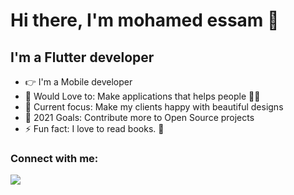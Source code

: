 <h1> Hi there, I'm mohamed essam 👋</h1>

## I'm a Flutter developer

- 👉 I'm a Mobile developer
- 💚 Would Love to: Make applications that helps people 🧗‍♂️
- 🌱 Current focus: Make my clients happy with beautiful designs
- 🥅 2021 Goals: Contribute more to Open Source projects
- ⚡ Fun fact: I love to read books. 🥰


### Connect with me:

<a href="https://www.linkedin.com/in/mohamed-essam-554a6690/"><img src="https://img.shields.io/badge/linkedin-%230077B5.svg?&style=for-the-badge&logo=linkedin&logoColor=white"></a>

<br />
